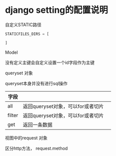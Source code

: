 # django setting的配置说明



自定义STATIC路径

```python
STATICFILES_DIRS = [

]
```

Model 

没有定义主键会自定义设置一个id字段作为主键

queryset 对象

queryset本身并没有进行sql操作

| 字段     |                        |     |
| ------ | ---------------------- | --- |
| all    | 返回queryset对象，可以for或者切片 |     |
| filter | 返回queryset对象，可以for或者切片 |     |
| get    | 返回一条数据                 |     |

视图中的request 对象

区分http方法， request.method

